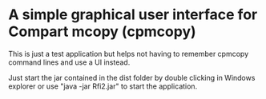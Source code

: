 # A simple graphical user interface for Compart mcopy (cpmcopy)
This is just a test application but helps not having to remember cpmcopy command lines
and use a UI instead.

Just start the jar contained in the dist folder by double clicking in Windows explorer or
use "java -jar Rfi2.jar" to start the application.

